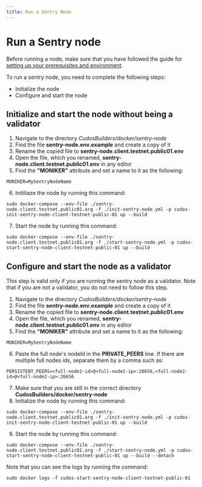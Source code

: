 ```yaml
---
title: Run a Sentry Node
---
```


# ﻿Run a Sentry node

Before running a node, make sure that you have followed the guide for [setting up your prerequisites and environment](/docs/build-and-earn/testnet-guides/prerequisites.md).

To run a sentry node, you need to complete the following steps:

- Initialize the node
- Configure and start the node

## Initialize and start the node without being a validator

1. Navigate to the directory *CudosBuilders/docker/sentry-node*
2. Find the file **sentry-node.env.example** and create a copy of it
3. Rename the copied file to **sentry-node.client.testnet.public01.env**
4. Open the file, which you renamed, **sentry-node.client.testnet.public01.env** in any editor
5. Find  the **"MONIKER"** attribute and set a name to it as the following:
```
MONIKER=MySentryNodeName
```
6. Initiliaze the node by running this command:
```
sudo docker-compose --env-file ./sentry-node.client.testnet.public01.arg -f ./init-sentry-node.yml -p cudos-init-sentry-node-client-testnet-public-01 up --build
```
7. Start the node by running this command:
```
sudo docker-compose --env-file ./sentry-node.client.testnet.public01.arg -f ./start-sentry-node.yml -p cudos-start-sentry-node-client-testnet-public-01 up --build
```

## Configure and start the node as a validator

This step is valid only if you are running the sentry node as a validator. Note that if you are not a validator, you do not need to follow this step.

1. Navigate to the directory *CudosBuilders/docker/sentry-node*
2. Find the file **sentry-node.env.example** and create a copy of it
3. Rename the copied file to **sentry-node.client.testnet.public01.env**
4. Open the file, which you renamed, **sentry-node.client.testnet.public01.env** in any editor
5. Find  the **"MONIKER"** attribute and set a name to it as the following:
```
MONIKER=MySentryNodeName
```
6. Paste the full node's nodeId in the **PRIVATE_PEERS** line. If there are multiple full nodes ids, separate them by a comma such as:
```
PERSISTENT_PEERS=<full-node1-id>@<full-node1-ip>:26656,<full-node2-id>@<full-node2-ip>:26656
```
7. Make sure that you are still in the correct directory **CudosBuilders/docker/sentry-node**
8. Initialize the node by running this command:
```
sudo docker-compose --env-file ./sentry-node.client.testnet.public01.arg -f ./init-sentry-node.yml -p cudos-init-sentry-node-client-testnet-public-01 up --build
```
9. Start the node by running this command:
```
sudo docker-compose --env-file ./sentry-node.client.testnet.public01.arg -f ./start-sentry-node.yml -p cudos-start-sentry-node-client-testnet-public-01 up --build --detach
```

Note that you can see the logs by running the command:
```
sudo docker logs -f cudos-start-sentry-node-client-testnet-public-01
```
